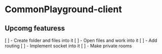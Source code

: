 # CommonPlayground-client

## Upcomg featuress

[ ] - Create folder and files into it
[ ] - Open files and work into it
[ ] - Add routing
[ ] - Implement socket into it
[ ] - Make private rooms
